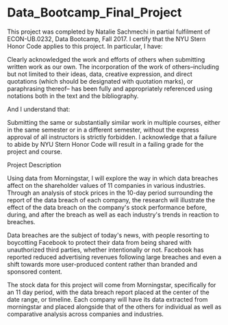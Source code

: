 # Data_Bootcamp_Final_Project

This project was completed by Natalie Sachmechi in partial fulfilment of ECON-UB.0232,
Data Bootcamp, Fall 2017. I certify that the NYU Stern Honor Code applies to this project. In
particular, I have:

Clearly acknowledged the work and efforts of others when submitting written work as our own.
The incorporation of the work of others–including but not limited to their ideas, data, creative
expression, and direct quotations (which should be designated with quotation marks), or paraphrasing
thereof– has been fully and appropriately referenced using notations both in the text
and the bibliography.

And I understand that:

Submitting the same or substantially similar work in multiple courses, either in the same semester
or in a different semester, without the express approval of all instructors is strictly forbidden.
I acknowledge that a failure to abide by NYU Stern Honor Code will result in a failing grade for
the project and course.

Project Description

Using data from Morningstar, I will explore the way in which data breaches affect on the shareholder values of 11 companies in various industries. Through an analysis of stock prices in the 10-day period surrounding the report of the data breach of each company, the research will illustrate the effect of the data breach on the company's stock performance before, during, and after the breach as well as each industry's trends in reaction to breaches.

Data breaches are the subject of today's news, with people resorting to boycotting Facebook to protect their data from being shared with unauthorized third parties, whether intentionally or not. Facebook has reported reduced advertising revenues following large breaches and even a shift towards more user-produced content rather than branded and sponsored content.

The stock data for this project will come from Morningstar, specifically for an 11 day period, with the data breach report placed at the center of the date range, or timeline. Each company will have its data extracted from morningstar and placed alongside that of the others for individual as well as comparative analysis across companies and industries.
